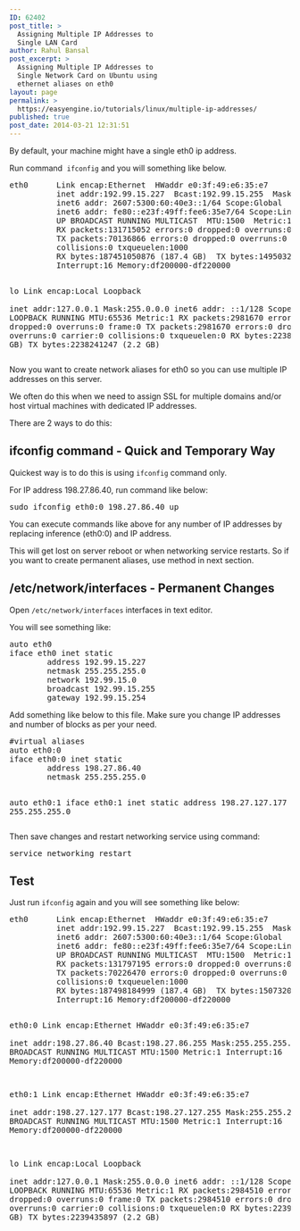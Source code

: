 ```yaml
---
ID: 62402
post_title: >
  Assigning Multiple IP Addresses to
  Single LAN Card
author: Rahul Bansal
post_excerpt: >
  Assigning Multiple IP Addresses to
  Single Network Card on Ubuntu using
  ethernet aliases on eth0
layout: page
permalink: >
  https://easyengine.io/tutorials/linux/multiple-ip-addresses/
published: true
post_date: 2014-03-21 12:31:51
---
```

<p>By default, your machine might have a single eth0 ip address.</p>
<p>Run command  <code>ifconfig</code> and you will something like below.</p>
<pre>eth0      Link encap:Ethernet  HWaddr e0:3f:49:e6:35:e7  
          inet addr:192.99.15.227  Bcast:192.99.15.255  Mask:255.255.255.0
          inet6 addr: 2607:5300:60:40e3::1/64 Scope:Global
          inet6 addr: fe80::e23f:49ff:fee6:35e7/64 Scope:Link
          UP BROADCAST RUNNING MULTICAST  MTU:1500  Metric:1
          RX packets:131715052 errors:0 dropped:0 overruns:0 frame:0
          TX packets:70136866 errors:0 dropped:0 overruns:0 carrier:0
          collisions:0 txqueuelen:1000 
          RX bytes:187451050876 (187.4 GB)  TX bytes:14950325660 (14.9 GB)
          Interrupt:16 Memory:df200000-df220000 

lo        Link encap:Local Loopback  
          inet addr:127.0.0.1  Mask:255.0.0.0
          inet6 addr: ::1/128 Scope:Host
          UP LOOPBACK RUNNING  MTU:65536  Metric:1
          RX packets:2981670 errors:0 dropped:0 overruns:0 frame:0
          TX packets:2981670 errors:0 dropped:0 overruns:0 carrier:0
          collisions:0 txqueuelen:0 
          RX bytes:2238241247 (2.2 GB)  TX bytes:2238241247 (2.2 GB)</pre>
<p>Now you want to create network aliases for eth0 so you can use multiple IP addresses on this server.</p>
<p>We often do this when we need to assign SSL for multiple domains and/or host virtual machines with dedicated IP addresses.</p>
<p>There are 2 ways to do this:</p>
<h2>ifconfig command - Quick and Temporary Way</h2>
<p>Quickest way is to do this is using <code>ifconfig</code> command only.</p>
<p>For IP address 198.27.86.40, run command like below:</p>
<pre class="bash">sudo ifconfig eth0:0 198.27.86.40 up</pre>
<p>You can execute commands like above for any number of IP addresses by replacing inference (eth0:0) and IP address.</p>
<p>This will get lost on server reboot or when networking service restarts. So if you want to create permanent aliases, use method in next section.</p>
<h2>/etc/network/interfaces - Permanent Changes</h2>
<p>Open <code>/etc/network/interfaces</code> interfaces in text editor.</p>
<p>You will see something like:</p>
<pre>auto eth0
iface eth0 inet static
        address 192.99.15.227
        netmask 255.255.255.0
        network 192.99.15.0
        broadcast 192.99.15.255
        gateway 192.99.15.254</pre>
<p>Add something like below to this file. Make sure you change IP addresses and number of blocks as per your need.</p>
<pre>#virtual aliases
auto eth0:0
iface eth0:0 inet static
        address 198.27.86.40
        netmask 255.255.255.0

auto eth0:1
iface eth0:1 inet static
        address 198.27.127.177
        netmask 255.255.255.0</pre>
<p>Then save changes and restart networking service using command:</p>
<pre class="no-highlight">service networking restart</pre>
<h2>Test</h2>
<p>Just run <code>ifconfig</code> again and you will see something like below:</p>
<pre>eth0      Link encap:Ethernet  HWaddr e0:3f:49:e6:35:e7  
          inet addr:192.99.15.227  Bcast:192.99.15.255  Mask:255.255.255.0
          inet6 addr: 2607:5300:60:40e3::1/64 Scope:Global
          inet6 addr: fe80::e23f:49ff:fee6:35e7/64 Scope:Link
          UP BROADCAST RUNNING MULTICAST  MTU:1500  Metric:1
          RX packets:131797195 errors:0 dropped:0 overruns:0 frame:0
          TX packets:70226470 errors:0 dropped:0 overruns:0 carrier:0
          collisions:0 txqueuelen:1000 
          RX bytes:187498184999 (187.4 GB)  TX bytes:15073209871 (15.0 GB)
          Interrupt:16 Memory:df200000-df220000 

eth0:0    Link encap:Ethernet  HWaddr e0:3f:49:e6:35:e7  
          inet addr:198.27.86.40  Bcast:198.27.86.255  Mask:255.255.255.0
          UP BROADCAST RUNNING MULTICAST  MTU:1500  Metric:1
          Interrupt:16 Memory:df200000-df220000 

eth0:1    Link encap:Ethernet  HWaddr e0:3f:49:e6:35:e7  
          inet addr:198.27.127.177  Bcast:198.27.127.255  Mask:255.255.255.0
          UP BROADCAST RUNNING MULTICAST  MTU:1500  Metric:1
          Interrupt:16 Memory:df200000-df220000 

lo        Link encap:Local Loopback  
          inet addr:127.0.0.1  Mask:255.0.0.0
          inet6 addr: ::1/128 Scope:Host
          UP LOOPBACK RUNNING  MTU:65536  Metric:1
          RX packets:2984510 errors:0 dropped:0 overruns:0 frame:0
          TX packets:2984510 errors:0 dropped:0 overruns:0 carrier:0
          collisions:0 txqueuelen:0 
          RX bytes:2239435897 (2.2 GB)  TX bytes:2239435897 (2.2 GB)</pre>